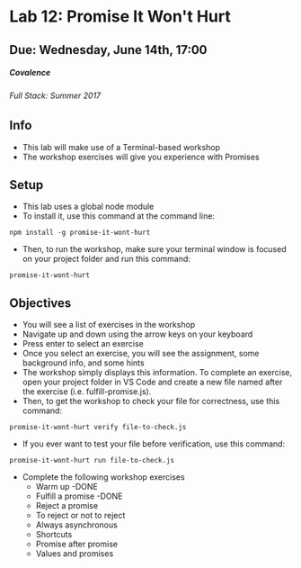 # Lab 12: Promise It Won't Hurt
## Due: Wednesday, June 14th, 17:00

##### Covalence
###### Full Stack: Summer 2017

## Info
* This lab will make use of a Terminal-based workshop
* The workshop exercises will give you experience with Promises

## Setup
* This lab uses a global node module
* To install it, use this command at the command line:
```
npm install -g promise-it-wont-hurt
```
* Then, to run the workshop, make sure your terminal window is focused on your project folder and run this command:
```
promise-it-wont-hurt
```

## Objectives
* You will see a list of exercises in the workshop
* Navigate up and down using the arrow keys on your keyboard
* Press enter to select an exercise
* Once you select an exercise, you will see the assignment, some background info, and some hints
* The workshop simply displays this information. To complete an exercise, open your project folder in VS Code and create a new file named after the exercise (i.e. fulfill-promise.js).
* Then, to get the workshop to check your file for correctness, use this command:
```
promise-it-wont-hurt verify file-to-check.js
```
* If you ever want to test your file before verification, use this command:
```
promise-it-wont-hurt run file-to-check.js
```
* Complete the following workshop exercises
    * Warm up                -DONE
    * Fulfill a promise      -DONE
    * Reject a promise
    * To reject or not to reject
    * Always asynchronous
    * Shortcuts
    * Promise after promise
    * Values and promises